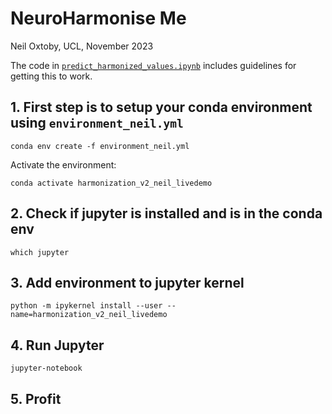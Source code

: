 # NeuroHarmonise Me

Neil Oxtoby, UCL, November 2023

The code in [`predict_harmonized_values.ipynb`](./predict_harmonized_values.ipynb) includes guidelines for getting this to work.

## 1. First step is to setup your conda environment using `environment_neil.yml`

```
conda env create -f environment_neil.yml
``` 

Activate the environment: 

```
conda activate harmonization_v2_neil_livedemo
```

## 2. Check if jupyter is installed and is in the conda env

```
which jupyter
```

## 3. Add environment to jupyter kernel

```
python -m ipykernel install --user --name=harmonization_v2_neil_livedemo
```

## 4. Run Jupyter

```
jupyter-notebook
```

## 5. Profit